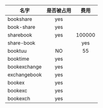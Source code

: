 |名字|是否被占用|费用|
|--|:--:|:--:|
|bookshare|yes||
|book-share|yes||
|sharebook|yes|100000|
|share-book||yes||
|booktuu|NO|55|
|booktime|yes|
|bookexchange|yes||
|exchangebook|yes||
|bookex|yes||
|bookexc|yes||	
|bookexch|yes||	